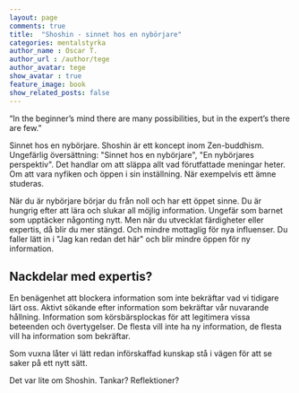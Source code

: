 ```yaml
---
layout: page
comments: true
title:  "Shoshin - sinnet hos en nybörjare"
categories: mentalstyrka
author_name : Oscar T.
author_url : /author/tege
author_avatar: tege
show_avatar : true
feature_image: book
show_related_posts: false
---
```


“In the beginner’s 
mind there are many possibilities, but in the expert’s there are few.”

Sinnet hos en nybörjare.
Shoshin är ett koncept inom Zen-buddhism. Ungefärlig översättning: "Sinnet hos en nybörjare", "En nybörjares perspektiv".
Det handlar om att släppa allt vad förutfattade meningar heter. Om att vara nyfiken och öppen i sin inställning. När exempelvis ett ämne
studeras.

När du är nybörjare börjar du från noll och har ett öppet sinne. Du är hungrig efter att lära och slukar
all möjlig information. Ungefär som barnet som upptäcker någonting nytt. Men när du utvecklat färdigheter eller expertis, då blir du mer stängd. Och mindre mottaglig för nya influenser. Du faller lätt in i "Jag kan redan det här" och blir mindre öppen för ny information.

## Nackdelar med expertis?

En benägenhet att blockera information som inte bekräftar vad vi tidigare lärt
oss. Aktivt sökande efter information som bekräftar vår nuvarande hållning. Information som körsbärsplockas för att legitimera vissa beteenden och övertygelser.
De flesta vill inte ha ny information, de flesta vill ha information som bekräftar.

Som vuxna låter vi lätt redan införskaffad kunskap stå i vägen för att se saker på ett
nytt sätt. 

Det var lite om Shoshin. Tankar? Reflektioner?
